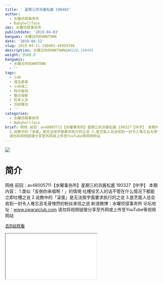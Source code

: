 ```yaml
---
title: ' 星期三的浜酱松酱 190403'
author:
  - 水曜侦探事务所
  - Babyhellface
zmz: 水曜侦探事务所
publishdate: '2019-04-03'
bangumi: 水曜日的DOWNTOWN
date: '2019-04-12'
slug: 2019-04-11-190403-48959348
description: 水曜日的DOWNTOWN&#8226;190403
weight: 9588.0
bangumis:
  - 水曜日的DOWNTOWN
  - ''
tags:
  - 小峠
  - 渡边直美
  - 小峠英二
  - 阵内智则
  - 春日俊彰
  - 松本人志
  - 浜田雅功
  - ''
categories:
  - 水曜侦探事务所
  - Babyhellface
brief: 网络 前回：av48005711【水曜事务所】星期三的浜酱松酱 190327【中字】 本期内容： 1.类似「反倒你来唱啊！」的情境 吐槽役艺人的话不管在什么情况下都能立即吐槽之说
  2.说教中的「滚蛋」是无法按字面要求执行的之说 3.是艺能人总会收到一封令人难忘且毛骨悚然的粉丝来信之说 新浪微博：水曜侦探事务所 论坛地址：www.owaraiclub.com
  请勿将视频链接分享至外网或上传至YouTube等视频网站
---
```

![](https://raw.githubusercontent.com/tcgriffith/owaraisite/master/static/tmpimg/jXldTxV.jpg)
# 简介  
网络
前回：av48005711【水曜事务所】星期三的浜酱松酱 190327【中字】
本期内容：
1.类似「反倒你来唱啊！」的情境 吐槽役艺人的话不管在什么情况下都能立即吐槽之说
2.说教中的「滚蛋」是无法按字面要求执行的之说
3.是艺能人总会收到一封令人难忘且毛骨悚然的粉丝来信之说
新浪微博：水曜侦探事务所    论坛地址：www.owaraiclub.com
请勿将视频链接分享至外网或上传至YouTube等视频网站  

[去B站观看](https://www.bilibili.com/video/av48959348/)
<div class ="resp-container"><iframe class="testiframe" src="//player.bilibili.com/player.html?aid=48959348"", scrolling="no", allowfullscreen="true" > </iframe></div> 
